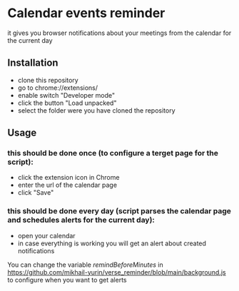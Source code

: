 # Calendar events reminder
it gives you browser notifications about your meetings from the calendar for the current day

## Installation
- clone this repository
- go to chrome://extensions/
- enable switch "Developer mode"
- click the button "Load unpacked"
- select the folder were you have cloned the repository

## Usage
### this should be done once (to configure a terget page for the script):
- click the extension icon in Chrome
- enter the url of the calendar page
- click "Save"
### this should be done every day (script parses the calendar page and schedules alerts for the current day):
- open your calendar
- in case everything is working you will get an alert about created notifications


You can change the variable _remindBeforeMinutes_ in https://github.com/mikhail-yurin/verse_reminder/blob/main/background.js to configure when you want to get alerts
